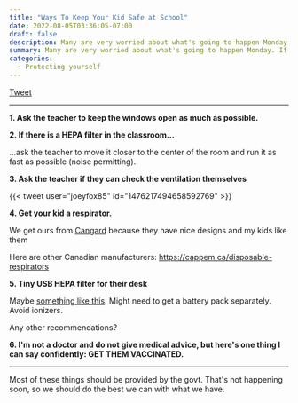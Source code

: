 ```yaml
---
title: "Ways To Keep Your Kid Safe at School"
date: 2022-08-05T03:36:05-07:00
draft: false
description: Many are very worried about what's going to happen Monday. If you are sending your kid back to school, there are things that you can still do
summary: Many are very worried about what's going to happen Monday. If you are sending your kid back to school, there are things that you can still do
categories:
  - Protecting yourself 
---
```


[Tweet](https://twitter.com/joeyfox85/status/1476383605647724547)

---

**1. Ask the teacher to keep the windows open as much as possible.**

**2. If there is a HEPA filter in the classroom...**

...ask the teacher to move it closer to the center of the room and run it as fast as possible (noise permitting).

**3. Ask the teacher if they can check the ventilation themselves**

{{< tweet user="joeyfox85" id="1476217494658592769" >}}

**4. Get your kid a respirator.**

We get ours from [Cangard](https://cangardcare.com/product-category/respiratory-protection/kids-mask-respiratory-protection/) because they have nice designs and my kids like them

Here are other Canadian manufacturers:
https://cappem.ca/disposable-respirators

**5. Tiny USB HEPA filter for their desk**

Maybe [something like this](https://walmart.ca/en/ip/Mini-Portable-Air-Purifier-H13-True-HEPA-Filter-Travel-Size-Purifiers-Car-Baby-Stroller-Desktop-Dual-Fan-Personal-Smoke-USB-Rechargeable-Remove-99-97/PRD2K8LG41B00JW). Might need to get a battery pack separately. Avoid ionizers. 

Any other recommendations?

**6. I'm not a doctor and do not give medical advice, but here's one thing I can say confidently: GET THEM VACCINATED.**

---

Most of these things should be provided by the govt. That's not happening soon, so we should do the best we can with what we have.